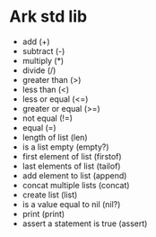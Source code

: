# Ark std lib

* add (+)
* subtract (-)
* multiply (*)
* divide (/)
* greater than (>)
* less than (<)
* less or equal (<=)
* greater or equal (>=)
* not equal (!=)
* equal (=)
* length of list (len)
* is a list empty (empty?)
* first element of list (firstof)
* last elements of list (tailof)
* add element to list (append)
* concat multiple lists (concat)
* create list (list)
* is a value equal to nil (nil?)
* print (print)
* assert a statement is true (assert)